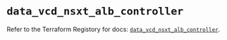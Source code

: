 # `data_vcd_nsxt_alb_controller`

Refer to the Terraform Registory for docs: [`data_vcd_nsxt_alb_controller`](https://registry.terraform.io/providers/vmware/vcd/3.10.0/docs/data-sources/nsxt_alb_controller).

